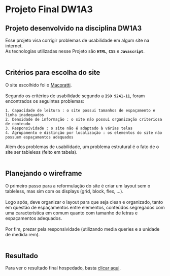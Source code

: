 # Projeto Final DW1A3

## Projeto desenvolvido na disciplina DW1A3

Esse projeto visa corrigir problemas de usabilidade em algum site na internet.
<br>
As tecnologias utilizadas nesse Projeto são **`HTML`**, **`CSS`** e **`Javascript`**.
<br>
<br>

## Critérios para escolha do site

O site escolhido foi o [Macoratti](http://www.macoratti.net/Default.aspx).
<br>
<br>
Segundo os critérios de usabilidade segundo a **`ISO 9241-11`**, foram encontrados os seguintes problemas:
```
1. Capacidade de leitura : o site possui tamanhos de espaçamento e linha inadequados
2. Densidade de informação : o site não possui organização criteriosa de conteudo
3. Responsividade : o site não é adaptado à várias telas
4. Agrupamento e distinção por localização : os elementos do site não possuem espaçamentos adequados
```
Além dos problemas de usabilidade, um problema estrutural é o fato de o site ser tableless (feito em tabela).
<br>
<br>

## Planejando o wireframe

O primeiro passo para a reformulação do site é criar um layout sem o tableless, mas sim com os displays (grid, block, flex, ...). 
<br>
<br>
Logo após, deve organizar o layout para que seja clean e organizado, tanto em questão de espaçamentos entre elementos, conteúdos segregados com uma característica em comum quanto com tamanho de letras e espaçamentos adequados. 
<br>
<br>
Por fim, prezar pela responsividade (utilizando media queries e a unidade de medida rem).
<br>
<br>

## Resultado

Para ver o resultado final hospedado, basta [clicar aqui](https://leonarita.github.io/ProjetoDW1A3/).


